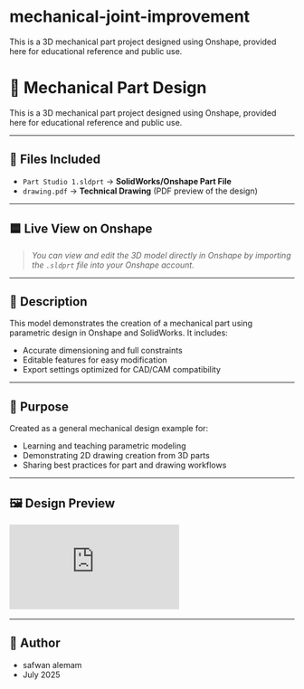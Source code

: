 # mechanical-joint-improvement
This is a 3D mechanical part project designed using Onshape, provided here for educational reference and public use.
# 🔩 Mechanical Part Design

This is a 3D mechanical part project designed using Onshape, provided here for educational reference and public use.

---

## 📁 Files Included

- `Part Studio 1.sldprt` &rarr; **SolidWorks/Onshape Part File**
- `drawing.pdf` &rarr; **Technical Drawing** (PDF preview of the design)

---

## 🟦 Live View on Onshape

> *You can view and edit the 3D model directly in Onshape by importing the `.sldprt` file into your Onshape account.*

---

## 📄 Description

This model demonstrates the creation of a mechanical part using parametric design in Onshape and SolidWorks. It includes:
- Accurate dimensioning and full constraints
- Editable features for easy modification
- Export settings optimized for CAD/CAM compatibility

---

## 🎯 Purpose

Created as a general mechanical design example for:
- Learning and teaching parametric modeling
- Demonstrating 2D drawing creation from 3D parts
- Sharing best practices for part and drawing workflows

---

## 🖼️ Design Preview

![Design Preview](https://github.com/Safwan-Alemam/mechanical-joint-improvement/blob/bf42323430e7f8a3a1a7a8ffa27a591fdbbbfe57/Drawing.pdf)

---

## 👤 Author

- safwan alemam
- July 2025

